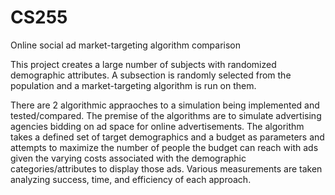# CS255
Online social ad market-targeting algorithm comparison

This project creates a large number of subjects with randomized demographic attributes. 
A subsection is randomly selected from the population and a market-targeting algorithm is run on them.

There are 2 algorithmic appraoches to a simulation being implemented and tested/compared.
The premise of the algorithms are to simulate advertising agencies bidding on ad space for
online advertisements. The algorithm takes a defined set of target demographics and a budget as 
parameters and attempts to maximize the number of people the budget can reach with ads given the varying costs
associated with the demographic categories/attributes to display those ads. Various measurements are taken
analyzing success, time, and efficiency of each approach.
